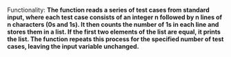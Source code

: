 Functionality: **The function reads a series of test cases from standard input, where each test case consists of an integer n followed by n lines of n characters (0s and 1s). It then counts the number of 1s in each line and stores them in a list. If the first two elements of the list are equal, it prints the list. The function repeats this process for the specified number of test cases, leaving the input variable unchanged.**